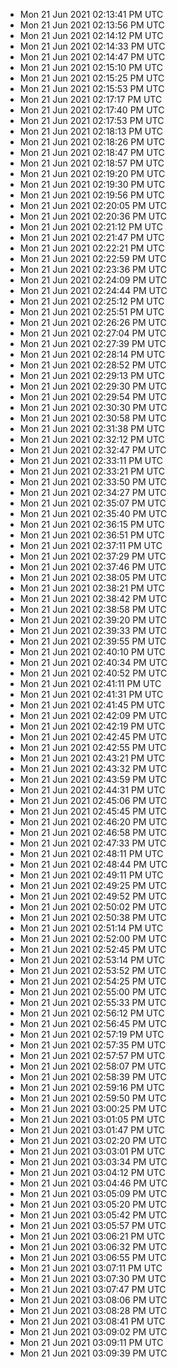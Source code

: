 
- Mon 21 Jun 2021 02:13:41 PM UTC
- Mon 21 Jun 2021 02:13:56 PM UTC
- Mon 21 Jun 2021 02:14:12 PM UTC
- Mon 21 Jun 2021 02:14:33 PM UTC
- Mon 21 Jun 2021 02:14:47 PM UTC
- Mon 21 Jun 2021 02:15:10 PM UTC
- Mon 21 Jun 2021 02:15:25 PM UTC
- Mon 21 Jun 2021 02:15:53 PM UTC
- Mon 21 Jun 2021 02:17:17 PM UTC
- Mon 21 Jun 2021 02:17:40 PM UTC
- Mon 21 Jun 2021 02:17:53 PM UTC
- Mon 21 Jun 2021 02:18:13 PM UTC
- Mon 21 Jun 2021 02:18:26 PM UTC
- Mon 21 Jun 2021 02:18:47 PM UTC
- Mon 21 Jun 2021 02:18:57 PM UTC
- Mon 21 Jun 2021 02:19:20 PM UTC
- Mon 21 Jun 2021 02:19:30 PM UTC
- Mon 21 Jun 2021 02:19:56 PM UTC
- Mon 21 Jun 2021 02:20:05 PM UTC
- Mon 21 Jun 2021 02:20:36 PM UTC
- Mon 21 Jun 2021 02:21:12 PM UTC
- Mon 21 Jun 2021 02:21:47 PM UTC
- Mon 21 Jun 2021 02:22:21 PM UTC
- Mon 21 Jun 2021 02:22:59 PM UTC
- Mon 21 Jun 2021 02:23:36 PM UTC
- Mon 21 Jun 2021 02:24:09 PM UTC
- Mon 21 Jun 2021 02:24:44 PM UTC
- Mon 21 Jun 2021 02:25:12 PM UTC
- Mon 21 Jun 2021 02:25:51 PM UTC
- Mon 21 Jun 2021 02:26:26 PM UTC
- Mon 21 Jun 2021 02:27:04 PM UTC
- Mon 21 Jun 2021 02:27:39 PM UTC
- Mon 21 Jun 2021 02:28:14 PM UTC
- Mon 21 Jun 2021 02:28:52 PM UTC
- Mon 21 Jun 2021 02:29:13 PM UTC
- Mon 21 Jun 2021 02:29:30 PM UTC
- Mon 21 Jun 2021 02:29:54 PM UTC
- Mon 21 Jun 2021 02:30:30 PM UTC
- Mon 21 Jun 2021 02:30:58 PM UTC
- Mon 21 Jun 2021 02:31:38 PM UTC
- Mon 21 Jun 2021 02:32:12 PM UTC
- Mon 21 Jun 2021 02:32:47 PM UTC
- Mon 21 Jun 2021 02:33:11 PM UTC
- Mon 21 Jun 2021 02:33:21 PM UTC
- Mon 21 Jun 2021 02:33:50 PM UTC
- Mon 21 Jun 2021 02:34:27 PM UTC
- Mon 21 Jun 2021 02:35:07 PM UTC
- Mon 21 Jun 2021 02:35:40 PM UTC
- Mon 21 Jun 2021 02:36:15 PM UTC
- Mon 21 Jun 2021 02:36:51 PM UTC
- Mon 21 Jun 2021 02:37:11 PM UTC
- Mon 21 Jun 2021 02:37:29 PM UTC
- Mon 21 Jun 2021 02:37:46 PM UTC
- Mon 21 Jun 2021 02:38:05 PM UTC
- Mon 21 Jun 2021 02:38:21 PM UTC
- Mon 21 Jun 2021 02:38:42 PM UTC
- Mon 21 Jun 2021 02:38:58 PM UTC
- Mon 21 Jun 2021 02:39:20 PM UTC
- Mon 21 Jun 2021 02:39:33 PM UTC
- Mon 21 Jun 2021 02:39:55 PM UTC
- Mon 21 Jun 2021 02:40:10 PM UTC
- Mon 21 Jun 2021 02:40:34 PM UTC
- Mon 21 Jun 2021 02:40:52 PM UTC
- Mon 21 Jun 2021 02:41:11 PM UTC
- Mon 21 Jun 2021 02:41:31 PM UTC
- Mon 21 Jun 2021 02:41:45 PM UTC
- Mon 21 Jun 2021 02:42:09 PM UTC
- Mon 21 Jun 2021 02:42:19 PM UTC
- Mon 21 Jun 2021 02:42:45 PM UTC
- Mon 21 Jun 2021 02:42:55 PM UTC
- Mon 21 Jun 2021 02:43:21 PM UTC
- Mon 21 Jun 2021 02:43:32 PM UTC
- Mon 21 Jun 2021 02:43:59 PM UTC
- Mon 21 Jun 2021 02:44:31 PM UTC
- Mon 21 Jun 2021 02:45:06 PM UTC
- Mon 21 Jun 2021 02:45:45 PM UTC
- Mon 21 Jun 2021 02:46:20 PM UTC
- Mon 21 Jun 2021 02:46:58 PM UTC
- Mon 21 Jun 2021 02:47:33 PM UTC
- Mon 21 Jun 2021 02:48:11 PM UTC
- Mon 21 Jun 2021 02:48:44 PM UTC
- Mon 21 Jun 2021 02:49:11 PM UTC
- Mon 21 Jun 2021 02:49:25 PM UTC
- Mon 21 Jun 2021 02:49:52 PM UTC
- Mon 21 Jun 2021 02:50:02 PM UTC
- Mon 21 Jun 2021 02:50:38 PM UTC
- Mon 21 Jun 2021 02:51:14 PM UTC
- Mon 21 Jun 2021 02:52:00 PM UTC
- Mon 21 Jun 2021 02:52:45 PM UTC
- Mon 21 Jun 2021 02:53:14 PM UTC
- Mon 21 Jun 2021 02:53:52 PM UTC
- Mon 21 Jun 2021 02:54:25 PM UTC
- Mon 21 Jun 2021 02:55:00 PM UTC
- Mon 21 Jun 2021 02:55:33 PM UTC
- Mon 21 Jun 2021 02:56:12 PM UTC
- Mon 21 Jun 2021 02:56:45 PM UTC
- Mon 21 Jun 2021 02:57:19 PM UTC
- Mon 21 Jun 2021 02:57:35 PM UTC
- Mon 21 Jun 2021 02:57:57 PM UTC
- Mon 21 Jun 2021 02:58:07 PM UTC
- Mon 21 Jun 2021 02:58:39 PM UTC
- Mon 21 Jun 2021 02:59:16 PM UTC
- Mon 21 Jun 2021 02:59:50 PM UTC
- Mon 21 Jun 2021 03:00:25 PM UTC
- Mon 21 Jun 2021 03:01:05 PM UTC
- Mon 21 Jun 2021 03:01:47 PM UTC
- Mon 21 Jun 2021 03:02:20 PM UTC
- Mon 21 Jun 2021 03:03:01 PM UTC
- Mon 21 Jun 2021 03:03:34 PM UTC
- Mon 21 Jun 2021 03:04:12 PM UTC
- Mon 21 Jun 2021 03:04:46 PM UTC
- Mon 21 Jun 2021 03:05:09 PM UTC
- Mon 21 Jun 2021 03:05:20 PM UTC
- Mon 21 Jun 2021 03:05:42 PM UTC
- Mon 21 Jun 2021 03:05:57 PM UTC
- Mon 21 Jun 2021 03:06:21 PM UTC
- Mon 21 Jun 2021 03:06:32 PM UTC
- Mon 21 Jun 2021 03:06:55 PM UTC
- Mon 21 Jun 2021 03:07:11 PM UTC
- Mon 21 Jun 2021 03:07:30 PM UTC
- Mon 21 Jun 2021 03:07:47 PM UTC
- Mon 21 Jun 2021 03:08:06 PM UTC
- Mon 21 Jun 2021 03:08:28 PM UTC
- Mon 21 Jun 2021 03:08:41 PM UTC
- Mon 21 Jun 2021 03:09:02 PM UTC
- Mon 21 Jun 2021 03:09:11 PM UTC
- Mon 21 Jun 2021 03:09:39 PM UTC
